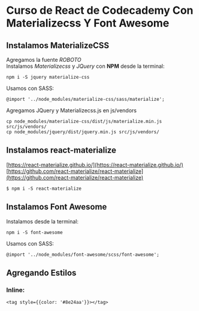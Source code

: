# Curso de React de Codecademy Con Materializecss Y Font Awesome

## Instalamos MaterializeCSS

Agregamos la fuente *ROBOTO*  
Instalamos *Materializecss* y *JQuery* con **NPM** desde la terminal:

    npm i -S jquery materialize-css

Usamos con SASS:

    @import '../node_modules/materialize-css/sass/materialize';

Agregamos JQuery y Materializecss.js en js/vendors

    cp node_modules/materialize-css/dist/js/materialize.min.js src/js/vendors/
    cp node_modules/jquery/dist/jquery.min.js src/js/vendors/

## Instalamos react-materialize
[https://react-materialize.github.io/](https://react-materialize.github.io/)  
[https://github.com/react-materialize/react-materialize](https://github.com/react-materialize/react-materialize)


    $ npm i -S react-materialize

## Instalamos Font Awesome
Instalamos desde la terminal:

    npm i -S font-awesome

Usamos con SASS:

    @import '../node_modules/font-awesome/scss/font-awesome';

## Agregando Estilos
### Inline:

    <tag style={{color: '#8e24aa'}}></tag>

